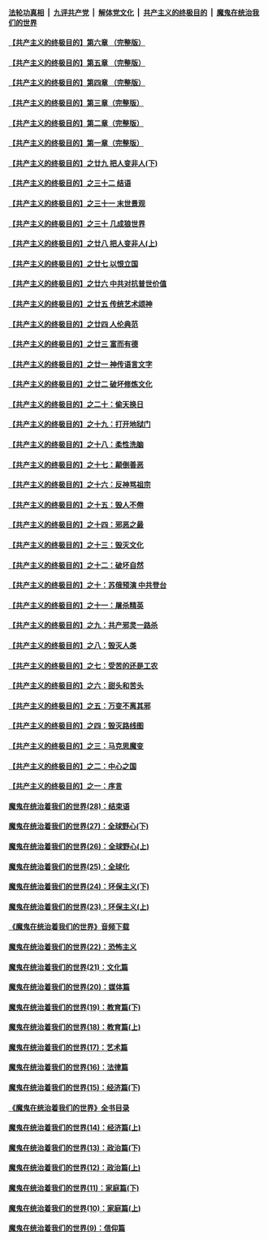 

####  [法轮功真相](../../../../basic/blob/master/README.md?t=06040102) &nbsp;|&nbsp; [九评共产党](../../../../9ping.md/blob/master/README.md?t=06040102) &nbsp;|&nbsp; [解体党文化](../../../../jtdwh.md/blob/master/README.md?t=06040102)  &nbsp;|&nbsp; [共产主义的终极目的](../../../../gczydzjmd.md/blob/master/README.md?t=06040102) &nbsp;|&nbsp; [魔鬼在统治我们的世界](../../../../mgztzwmdsj.md/blob/master/README.md?t=06040102) 

#### [【共产主义的终极目的】第六章 （完整版）](../pages/nsc422/n11428913.md?t=06040102) 

#### [【共产主义的终极目的】第五章 （完整版）](../pages/nsc422/n11428912.md?t=06040102) 

#### [【共产主义的终极目的】第四章 （完整版）](../pages/nsc422/n11428907.md?t=06040102) 

#### [【共产主义的终极目的】第三章（完整版）](../pages/nsc422/n11428848.md?t=06040102) 

#### [【共产主义的终极目的】第二章（完整版）](../pages/nsc422/n11428831.md?t=06040102) 

#### [【共产主义的终极目的】第一章（完整版）](../pages/nsc422/n11417651.md?t=06040102) 

#### [【共产主义的终极目的】之廿九 把人变非人(下)](../pages/nsc422/n11344140.md?t=06040102) 

#### [【共产主义的终极目的】之三十二 结语](../pages/nsc422/n11360535.md?t=06040102) 

#### [【共产主义的终极目的】之三十一 末世景观](../pages/nsc422/n11351129.md?t=06040102) 

#### [【共产主义的终极目的】之三十 几成狼世界](../pages/nsc422/n11348280.md?t=06040102) 

#### [【共产主义的终极目的】之廿八 把人变非人(上)](../pages/nsc422/n11340492.md?t=06040102) 

#### [【共产主义的终极目的】之廿七 以恨立国](../pages/nsc422/n11336944.md?t=06040102) 

#### [【共产主义的终极目的】之廿六 中共对抗普世价值](../pages/nsc422/n11324785.md?t=06040102) 

#### [【共产主义的终极目的】之廿五 传统艺术颂神](../pages/nsc422/n11296396.md?t=06040102) 

#### [【共产主义的终极目的】之廿四 人伦典范](../pages/nsc422/n11296397.md?t=06040102) 

#### [【共产主义的终极目的】之廿三 富而有德](../pages/nsc422/n11283598.md?t=06040102) 

#### [【共产主义的终极目的】之廿一 神传语言文字](../pages/nsc422/n11263265.md?t=06040102) 

#### [【共产主义的终极目的】之廿二 破坏修炼文化](../pages/nsc422/n11245728.md?t=06040102) 

#### [【共产主义的终极目的】之二十：偷天换日](../pages/nsc422/n11238846.md?t=06040102) 

#### [【共产主义的终极目的】之十九：打开地狱门](../pages/nsc422/n11206376.md?t=06040102) 

#### [【共产主义的终极目的】之十八：柔性洗脑](../pages/nsc422/n11199994.md?t=06040102) 

#### [【共产主义的终极目的】之十七：颠倒善恶](../pages/nsc422/n11179782.md?t=06040102) 

#### [【共产主义的终极目的】之十六：反神骂祖宗](../pages/nsc422/n11166798.md?t=06040102) 

#### [【共产主义的终极目的】之十五：毁人不倦](../pages/nsc422/n11166792.md?t=06040102) 

#### [【共产主义的终极目的】之十四：邪恶之最](../pages/nsc422/n11150249.md?t=06040102) 

#### [【共产主义的终极目的】之十三：毁灭文化](../pages/nsc422/n11135227.md?t=06040102) 

#### [【共产主义的终极目的】之十二：破坏自然](../pages/nsc422/n11135214.md?t=06040102) 

#### [【共产主义的终极目的】之十：苏俄预演 中共登台](../pages/nsc422/n11118424.md?t=06040102) 

#### [【共产主义的终极目的】之十一：屠杀精英](../pages/nsc422/n11118442.md?t=06040102) 

#### [【共产主义的终极目的】之九：共产邪灵一路杀](../pages/nsc422/n11114139.md?t=06040102) 

#### [【共产主义的终极目的】之八：毁灭人类](../pages/nsc422/n11108503.md?t=06040102) 

#### [【共产主义的终极目的】之七：受苦的还是工农](../pages/nsc422/n11101809.md?t=06040102) 

#### [【共产主义的终极目的】之六：甜头和苦头](../pages/nsc422/n11096971.md?t=06040102) 

#### [【共产主义的终极目的】之五：万变不离其邪](../pages/nsc422/n11091285.md?t=06040102) 

#### [【共产主义的终极目的】之四：毁灭路线图](../pages/nsc422/n11086284.md?t=06040102) 

#### [【共产主义的终极目的】之三：马克思魔变](../pages/nsc422/n11061941.md?t=06040102) 

#### [【共产主义的终极目的】之二：中心之国](../pages/nsc422/n11047728.md?t=06040102) 

#### [【共产主义的终极目的】之一：序言](../pages/nsc422/n11086077.md?t=06040102) 

#### [魔鬼在统治着我们的世界(28)：结束语](../pages/nsc422/n10936246.md?t=06040102) 

#### [魔鬼在统治着我们的世界(27)：全球野心(下)](../pages/nsc422/n10928319.md?t=06040102) 

#### [魔鬼在统治着我们的世界(26)：全球野心(上)](../pages/nsc422/n10900318.md?t=06040102) 

#### [魔鬼在统治着我们的世界(25)：全球化](../pages/nsc422/n10788205.md?t=06040102) 

#### [魔鬼在统治着我们的世界(24)：环保主义(下)](../pages/nsc422/n10695307.md?t=06040102) 

#### [魔鬼在统治着我们的世界(23)：环保主义(上)](../pages/nsc422/n10688613.md?t=06040102) 

#### [《魔鬼在统治着我们的世界》音频下载](../pages/nsc422/n10635553.md?t=06040102) 

#### [魔鬼在统治着我们的世界(22)：恐怖主义](../pages/nsc422/n10614727.md?t=06040102) 

#### [魔鬼在统治着我们的世界(21)：文化篇](../pages/nsc422/n10597706.md?t=06040102) 

#### [魔鬼在统治着我们的世界(20)：媒体篇](../pages/nsc422/n10586579.md?t=06040102) 

#### [魔鬼在统治着我们的世界(19)：教育篇(下)](../pages/nsc422/n10564808.md?t=06040102) 

#### [魔鬼在统治着我们的世界(18)：教育篇(上)](../pages/nsc422/n10526970.md?t=06040102) 

#### [魔鬼在统治着我们的世界(17)：艺术篇](../pages/nsc422/n10499093.md?t=06040102) 

#### [魔鬼在统治着我们的世界(16)：法律篇](../pages/nsc422/n10485969.md?t=06040102) 

#### [魔鬼在统治着我们的世界(15)：经济篇(下)](../pages/nsc422/n10469975.md?t=06040102) 

#### [《魔鬼在统治着我们的世界》全书目录](../pages/nsc422/n10464261.md?t=06040102) 

#### [魔鬼在统治着我们的世界(14)：经济篇(上)](../pages/nsc422/n10457370.md?t=06040102) 

#### [魔鬼在统治着我们的世界(13)：政治篇(下)](../pages/nsc422/n10448270.md?t=06040102) 

#### [魔鬼在统治着我们的世界(12)：政治篇(上)](../pages/nsc422/n10444576.md?t=06040102) 

#### [魔鬼在统治着我们的世界(11)：家庭篇(下)](../pages/nsc422/n10440961.md?t=06040102) 

#### [魔鬼在统治着我们的世界(10)：家庭篇(上)](../pages/nsc422/n10435448.md?t=06040102) 

#### [魔鬼在统治着我们的世界(9)：信仰篇](../pages/nsc422/n10432159.md?t=06040102) 

